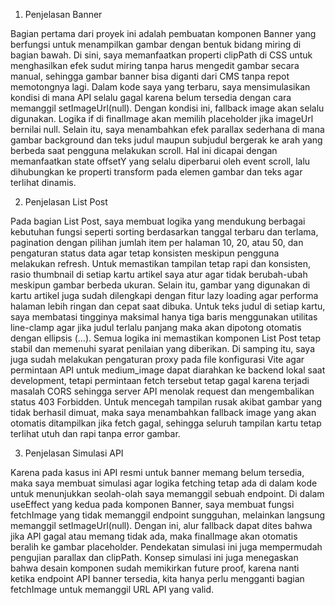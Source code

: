 1. Penjelasan Banner

Bagian pertama dari proyek ini adalah pembuatan komponen Banner yang berfungsi untuk menampilkan gambar dengan bentuk bidang miring di bagian bawah. Di sini, saya memanfaatkan properti clipPath di CSS untuk menghasilkan efek sudut miring tanpa harus mengedit gambar secara manual, sehingga gambar banner bisa diganti dari CMS tanpa repot memotongnya lagi. Dalam kode saya yang terbaru, saya mensimulasikan kondisi di mana API selalu gagal karena belum tersedia dengan cara memanggil setImageUrl(null). Dengan kondisi ini, fallback image akan selalu digunakan. Logika if di finalImage akan memilih placeholder jika imageUrl bernilai null. Selain itu, saya menambahkan efek parallax sederhana di mana gambar background dan teks judul maupun subjudul bergerak ke arah yang berbeda saat pengguna melakukan scroll. Hal ini dicapai dengan memanfaatkan state offsetY yang selalu diperbarui oleh event scroll, lalu dihubungkan ke properti transform pada elemen gambar dan teks agar terlihat dinamis.

2. Penjelasan List Post

Pada bagian List Post, saya membuat logika yang mendukung berbagai kebutuhan fungsi seperti sorting berdasarkan tanggal terbaru dan terlama, pagination dengan pilihan jumlah item per halaman 10, 20, atau 50, dan pengaturan status data agar tetap konsisten meskipun pengguna melakukan refresh. Untuk memastikan tampilan tetap rapi dan konsisten, rasio thumbnail di setiap kartu artikel saya atur agar tidak berubah-ubah meskipun gambar berbeda ukuran. Selain itu, gambar yang digunakan di kartu artikel juga sudah dilengkapi dengan fitur lazy loading agar performa halaman lebih ringan dan cepat saat dibuka. Untuk teks judul di setiap kartu, saya membatasi tingginya maksimal hanya tiga baris menggunakan utilitas line-clamp agar jika judul terlalu panjang maka akan dipotong otomatis dengan ellipsis (...). Semua logika ini memastikan komponen List Post tetap stabil dan memenuhi syarat penilaian yang diberikan. Di samping itu, saya juga sudah melakukan pengaturan proxy pada file konfigurasi Vite agar permintaan API untuk medium_image dapat diarahkan ke backend lokal saat development, tetapi permintaan fetch tersebut tetap gagal karena terjadi masalah CORS sehingga server API menolak request dan mengembalikan status 403 Forbidden. Untuk mencegah tampilan rusak akibat gambar yang tidak berhasil dimuat, maka saya menambahkan fallback image yang akan otomatis ditampilkan jika fetch gagal, sehingga seluruh tampilan kartu tetap terlihat utuh dan rapi tanpa error gambar.

3. Penjelasan Simulasi API

Karena pada kasus ini API resmi untuk banner memang belum tersedia, maka saya membuat simulasi agar logika fetching tetap ada di dalam kode untuk menunjukkan seolah-olah saya memanggil sebuah endpoint. Di dalam useEffect yang kedua pada komponen Banner, saya membuat fungsi fetchImage yang tidak memanggil endpoint sungguhan, melainkan langsung memanggil setImageUrl(null). Dengan ini, alur fallback dapat dites bahwa jika API gagal atau memang tidak ada, maka finalImage akan otomatis beralih ke gambar placeholder. Pendekatan simulasi ini juga mempermudah pengujian parallax dan clipPath. Konsep simulasi ini juga menegaskan bahwa desain komponen sudah memikirkan future proof, karena nanti ketika endpoint API banner tersedia, kita hanya perlu mengganti bagian fetchImage untuk memanggil URL API yang valid.
